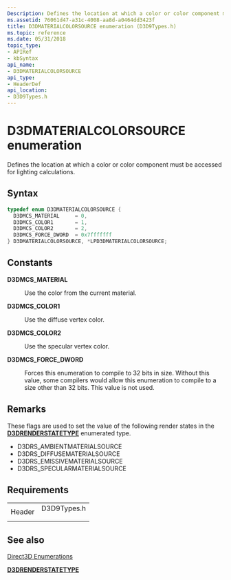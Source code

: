 ```yaml
---
Description: Defines the location at which a color or color component must be accessed for lighting calculations.
ms.assetid: 76061d47-a31c-4008-aa8d-a0464dd3423f
title: D3DMATERIALCOLORSOURCE enumeration (D3D9Types.h)
ms.topic: reference
ms.date: 05/31/2018
topic_type: 
- APIRef
- kbSyntax
api_name: 
- D3DMATERIALCOLORSOURCE
api_type: 
- HeaderDef
api_location: 
- D3D9Types.h
---
```


# D3DMATERIALCOLORSOURCE enumeration

Defines the location at which a color or color component must be accessed for lighting calculations.

## Syntax


```C++
typedef enum D3DMATERIALCOLORSOURCE { 
  D3DMCS_MATERIAL     = 0,
  D3DMCS_COLOR1       = 1,
  D3DMCS_COLOR2       = 2,
  D3DMCS_FORCE_DWORD  = 0x7fffffff
} D3DMATERIALCOLORSOURCE, *LPD3DMATERIALCOLORSOURCE;
```



## Constants

<dl> <dt>

<span id="D3DMCS_MATERIAL"></span><span id="d3dmcs_material"></span>**D3DMCS\_MATERIAL**
</dt> <dd>

Use the color from the current material.

</dd> <dt>

<span id="D3DMCS_COLOR1"></span><span id="d3dmcs_color1"></span>**D3DMCS\_COLOR1**
</dt> <dd>

Use the diffuse vertex color.

</dd> <dt>

<span id="D3DMCS_COLOR2"></span><span id="d3dmcs_color2"></span>**D3DMCS\_COLOR2**
</dt> <dd>

Use the specular vertex color.

</dd> <dt>

<span id="D3DMCS_FORCE_DWORD"></span><span id="d3dmcs_force_dword"></span>**D3DMCS\_FORCE\_DWORD**
</dt> <dd>

Forces this enumeration to compile to 32 bits in size. Without this value, some compilers would allow this enumeration to compile to a size other than 32 bits. This value is not used.

</dd> </dl>

## Remarks

These flags are used to set the value of the following render states in the [**D3DRENDERSTATETYPE**](./d3drenderstatetype.md) enumerated type.

-   D3DRS\_AMBIENTMATERIALSOURCE
-   D3DRS\_DIFFUSEMATERIALSOURCE
-   D3DRS\_EMISSIVEMATERIALSOURCE
-   D3DRS\_SPECULARMATERIALSOURCE

## Requirements



|                   |                                                                                        |
|-------------------|----------------------------------------------------------------------------------------|
| Header<br/> | <dl> <dt>D3D9Types.h</dt> </dl> |



## See also

<dl> <dt>

[Direct3D Enumerations](dx9-graphics-reference-d3d-enums.md)
</dt> <dt>

[**D3DRENDERSTATETYPE**](./d3drenderstatetype.md)
</dt> </dl>

 

 